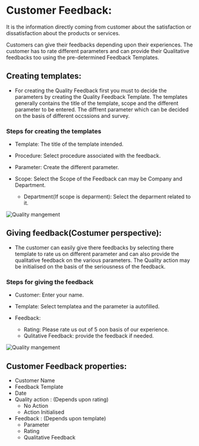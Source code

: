 # Customer Feedback: 

 It is the information directly coming from customer about the satisfaction or dissatisfaction about the products or services.

 Customers can give their feedbacks depending upon their experiences. The customer has to rate different parameters and can provide their Qualitative feedbacks too using the pre-determined Feedback Templates.

## Creating templates:
 
- For creating the Quality Feedback first you must to decide the parameters by creating the Quality Feedback Template. The templates generally contains the title of the template, scope and the different parameter to be entered. The diffrent parameter which can be decided on the basis of different occssions and survey.

### Steps for creating the templates

- Template: The title of the template intended.

- Procedure: Select procedure associated with the feedback.

- Parameter: Create the different parameter.

- Scope: Select the Scope of the Feedback can may be Company and Department.

    - Department(If scope is deparment): Select the deparment related to it.

 <img class="screenshot" alt="Quality mangement" src="{{docs_base_url}}/assets/img/quality-management/feedback_template.png">

## Giving feedback(Costumer perspective):

- The customer can easily give there feedbacks by selecting there template to rate us on different parameter and can also provide the qualitative feedback on the various parameters. The Quality action may be initialised on the basis of the seriousness of the feedback.

### Steps for giving the feedback

- Customer: Enter your name.

- Template: Select templatea and the parameter ia autofilled.

- Feedback: 

    - Rating: Please rate us out of 5 oon basis of our experience.
    - Qulitative Feedback: provide the feedback if needed.

<img class="screenshot" alt="Quality mangement" src="{{docs_base_url}}/assets/img/quality-management/feedback.png">

## Customer Feedback properties:

- Customer Name
- Feedback Template
- Date
- Quality action : (Depends upon rating)
  - No Action
  - Action Initialised
- Feedback : (Depends upon template)
  - Parameter
  - Rating
  - Qualitative Feedback

